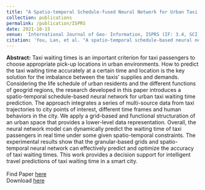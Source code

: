 ```yaml
---
title: "A Spatio-temporal Schedule-fused Neural Network for Urban Taxi Waiting Time Prediction"
collection: publications
permalink: /publication/ISPRS
date: 2021-10-15
venue: 'International Journal of Geo- Information, ISPRS (IF: 3.4, SCI Q3)'
citation: 'You, Lan, et al. "A spatio-temporal schedule-based neural network for urban taxi waiting time prediction." ISPRS International Journal of Geo-Information 10.10 (2021): 703.'
---
```

**Abstract:** Taxi waiting times is an important criterion for taxi passengers to choose appropriate pick-up locations in urban environments. How to predict the taxi waiting time accurately at a certain time and location is the key solution for the imbalance between the taxis’ supplies and demands. Considering the life schedule of urban residents and the different functions of geogrid regions, the research developed in this paper introduces a spatio-temporal schedule-based neural network for urban taxi waiting time prediction. The approach integrates a series of multi-source data from taxi trajectories to city points of interest, different time frames and human behaviors in the city. We apply a grid-based and functional structuration of an urban space that provides a lower-level data representation. Overall, the neural network model can dynamically predict the waiting time of taxi passengers in real time under some given spatio-temporal constraints. The experimental results show that the granular-based grids and spatio-temporal neural network can effectively predict and optimize the accuracy of taxi waiting times. This work provides a decision support for intelligent travel predictions of taxi waiting time in a smart city.  
<br>
Find Paper <a href="https://www.mdpi.com/2220-9964/10/10/703">here</a> <br>
Download <a href="https://drive.google.com/file/d/1vOM5WDt1RUMjJUvB-esnZ8p71mrnGhdC/view?usp=sharing">here</a>
